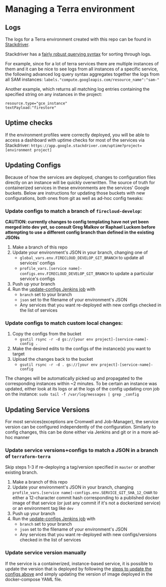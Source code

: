 # Managing a Terra environment

## Logs
The logs for a Terra environment created with this repo can be found in [Stackdriver](https://console.cloud.google.com/logs/viewer).

Stackdriver has a [fairly robust querying syntax](https://cloud.google.com/logging/docs/view/advanced-queries) for sorting through logs.

For example, since for a lot of terra services there are multiple instances of them and it can be nice to see logs from all instances of a specific service, the following advanced log query syntax aggregates together the logs from all SAM instances:
```labels."compute.googleapis.com/resource_name":"sam-"```

Another example, which returns all matching log entries containing the specified string on any instances in the project:
```
resource.type="gce_instance"
textPayload:"firestore"
```

## Uptime checks

If the environment profiles were correctly deployed, you will be able to access a dashboard with uptime checks for most of the services via Stackdriver:
`https://app.google.stackdriver.com/uptime?project=[environment project]`

## Updating Configs
Because of how the services are deployed, changes to configuration files directly on an instance will be quickly overwritten. The source of truth for containerized services in these environments are the services' Google buckets. Below are instructions for updating those buckets with new configurations, both ones from git as well as ad-hoc config tweaks:

### Update configs to match a branch of `firecloud-develop`:
**CAUTION: currently changes to config templating have not yet been merged into dev yet, so consult Greg Malkov or Raphael Luckom before attempting to use a different config branch than defined in the existing JSONs**
1) Make a branch of this repo
2) Update your environment's JSON in your branch, changing one of
   * `global_vars.env.FIRECLOUD_DEVELOP_GIT_BRANCH` to update all services' configs
   * `profile_vars.[service name]-configs.env.FIRECLOUD_DEVELOP_GIT_BRANCH` to update a particular service's configs
3) Push up your branch
4) Run the [update-configs Jenkins job](https://fc-jenkins.dsp-techops.broadinstitute.org/view/Ephemeral%20Envs/job/update-configs/) with
   * `branch` set to your branch
   * `json` set to the filename of your environment's JSON
   * Any services that you want re-deployed with new configs checked in the list of services

### Update configs to match custom local changes:
1) Copy the configs from the bucket
   * `gsutil rsync -r -d gs://[your env project]-[service-name]-config .`
2) Make the desired edits to the configs of the instance(s) you want to target
3) Upload the changes back to the bucket
   * `gsutil rsync -r -d . gs://[your env project]-[service-name]-config`

The changes will be automatically picked up and propagated to the corresponding instances within ~2 minutes. To be certain an instance was updated, either look at its logs or at the logs of the config updating cron job on the instance:
`sudo tail -f /var/log/messages | grep _config`

## Updating Service Versions
For most services(exceptions are Cromwell and Job-Manager), the service version can be configured independently of the configuration. Similarly to config changes, this can be done either via Jenkins and git or in a more ad-hoc manner

### Update service versions+configs to match a JSON in a branch of `terraform-terra`
Skip steps 1-3 if re-deploying a tag/version specified in `master` or another existing branch.
1) Make a branch of this repo
2) Update your environment's JSON in your branch, changing `profile_vars.[service name]-configs.env.SERVICE_GIT_SHA_12_CHAR` to either a 12-character commit hash corresponding to a published docker image of that service (or just any commit if it's not a dockerized service) or an environment tag like `dev`
3) Push up your branch
4) Run the [update-configs Jenkins job](https://fc-jenkins.dsp-techops.broadinstitute.org/view/Ephemeral%20Envs/job/update-configs/) with
   * `branch` set to your branch
   * `json` set to the filename of your environment's JSON
   * Any services that you want re-deployed with new configs/versions checked in the list of services

### Update service version manually
If the service is a containerized, instance-based service, it is possible to update the version that is deployed by following the [steps to update the configs above](#Update-configs-to-match-custom-local-changes) and simply updating the version of image deployed in the docker-compose YAML file.

